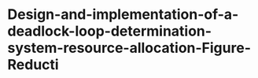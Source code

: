 # Design-and-implementation-of-a-deadlock-loop-determination-system-resource-allocation-Figure-Reducti
